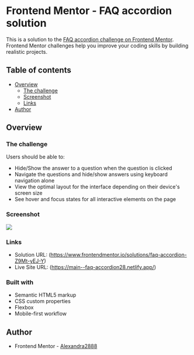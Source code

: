 # Frontend Mentor - FAQ accordion solution

This is a solution to the [FAQ accordion challenge on Frontend Mentor](https://www.frontendmentor.io/challenges/faq-accordion-wyfFdeBwBz). Frontend Mentor challenges help you improve your coding skills by building realistic projects. 

## Table of contents

- [Overview](#overview)
  - [The challenge](#the-challenge)
  - [Screenshot](#screenshot)
  - [Links](#links)
- [Author](#author)




## Overview

### The challenge

Users should be able to:

- Hide/Show the answer to a question when the question is clicked
- Navigate the questions and hide/show answers using keyboard navigation alone
- View the optimal layout for the interface depending on their device's screen size
- See hover and focus states for all interactive elements on the page

### Screenshot

![](./screenshot.jpg)


### Links

- Solution URL: (https://www.frontendmentor.io/solutions/faq-accordion-Z9Mt-yEJ-Y)
- Live Site URL: (https://main--faq-accordion28.netlify.app/)



### Built with

- Semantic HTML5 markup
- CSS custom properties
- Flexbox
- Mobile-first workflow



## Author

- Frontend Mentor - [Alexandra2888](https://www.frontendmentor.io/profile/Alexandra2888)



